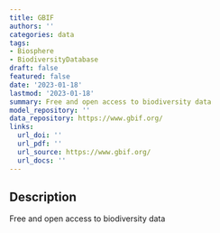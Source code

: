 ```yaml
---
title: GBIF
authors: ''
categories: data
tags:
- Biosphere
- BiodiversityDatabase
draft: false
featured: false
date: '2023-01-18'
lastmod: '2023-01-18'
summary: Free and open access to biodiversity data
model_repository: ''
data_repository: https://www.gbif.org/
links:
  url_doi: ''
  url_pdf: ''
  url_source: https://www.gbif.org/
  url_docs: ''
---
```


## Description

Free and open access to biodiversity data

